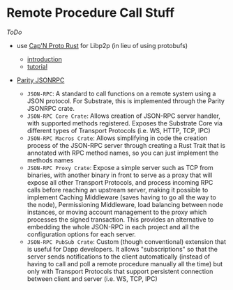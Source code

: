 # Remote Procedure Call Stuff

*ToDo*
* use [Cap'N Proto Rust](https://github.com/capnproto/capnproto-rust) for Libp2p (in lieu of using protobufs)
    * [introduction](https://capnproto.org/)
    * [tutorial](https://abronan.com/getting-started-with-capnproto-rpc-for-rust/)

* [Parity JSONRPC](https://github.com/paritytech/jsonrpc)
    * `JSON-RPC`: A standard to call functions on a remote system using a JSON protocol. For Substrate, this is implemented through the Parity JSONRPC crate.
    * `JSON-RPC Core Crate`: Allows creation of JSON-RPC server handler, with supported methods registered. Exposes the Substrate Core via different types of Transport Protocols (i.e. WS, HTTP, TCP, IPC)
    * `JSON-RPC Macros Crate`: Allows simplifying in code the creation process of the JSON-RPC server through creating a Rust Trait that is annotated with RPC method names, so you can just implement the methods names
    * `JSON-RPC Proxy Crate`: Expose a simple server such as TCP from binaries, with another binary in front to serve as a proxy that will expose all other Transport Protocols, and process incoming RPC calls before reaching an upstream server, making it possible to implement Caching Middleware (saves having to go all the way to the node), Permissioning Middleware, load balancing between node instances, or moving account management to the proxy which processes the signed transaction. This provides an alternative to embedding the whole JSON-RPC in each project and all the configuration options for each server.
    * `JSON-RPC PubSub Crate`: Custom (though conventional) extension that is useful for Dapp developers. It allows "subscriptions" so that the server sends notifications to the client automatically (instead of having to call and poll a remote procedure manually all the time) but only with Transport Protocols that support persistent connection between client and server (i.e. WS, TCP, IPC)